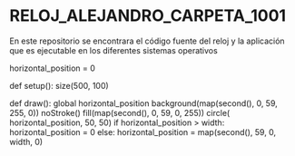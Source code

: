 # RELOJ_ALEJANDRO_CARPETA_1001
En este repositorio se encontrara el código fuente del reloj y la aplicación que es ejecutable en los diferentes sistemas operativos

horizontal_position = 0

def setup():
    size(500, 100)


def draw():
    global horizontal_position
    background(map(second(), 0, 59, 255, 0))
    noStroke()
    fill(map(second(), 0, 59, 0, 255))
    circle( horizontal_position, 50, 50)
    if horizontal_position > width:
        horizontal_position = 0
    else:
        horizontal_position = map(second(), 59, 0, width, 0)


